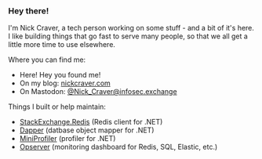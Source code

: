 ### Hey there!

I'm Nick Craver, a tech person working on some stuff - and a bit of it's here. I like building things that go fast to serve many people, so that we all get a little more time to use elsewhere.

Where you can find me:
- Here! Hey you found me!
- On my blog: [nickcraver.com](https://nickcraver.com/)
- On Mastodon: <a rel="me" href="https://infosec.exchange/@Nick_Craver">@Nick_Craver@infosec.exchange</a>

Things I built or help maintain:
- [StackExchange.Redis](https://github.com/NickCraver/StackExchange.Exceptional) (Redis client for .NET)
- [Dapper](https://github.com/DapperLib/Dapper) (datbase object mapper for .NET)
- [MiniProfiler](https://github.com/MiniProfiler/dotnet) (profiler for .NET)
- [Opserver](https://github.com/opserver/Opserver) (monitoring dashboard for Redis, SQL, Elastic, etc.)